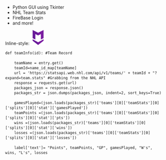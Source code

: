 
- Python GUI using Tkinter
- NHL Team Stats
- FireBase Login
- and more!

Inline-style: 
![alt text](https://github.com/adam-p/markdown-here/raw/master/src/common/images/icon48.png "Logo Title Text 1")
```
def teamInfo(id): #Team Record

    teamName = entry.get()
    teamId=name_id_map[teamName]
    url = 'https://statsapi.web.nhl.com/api/v1/teams/' + teamId + "?expand=team.stats" #Grabbing from the NHL API
    response = requests.get(url)    
    packages_json = response.json()
    packages_str = json.dumps(packages_json, indent=2, sort_keys=True)

    gamesPlayed=(json.loads(packages_str)['teams'][0]['teamStats'][0]['splits'][0]['stat']['gamesPlayed'])
    teamPoints =(json.loads(packages_str)['teams'][0]['teamStats'][0]['splits'][0]['stat']['pts'])
    wins =(json.loads(packages_str)['teams'][0]['teamStats'][0]['splits'][0]['stat']['wins'])
    losses =(json.loads(packages_str)['teams'][0]['teamStats'][0]['splits'][0]['stat']['losses'])

    label['text']= "Points", teamPoints, "GP", gamesPlayed, "W's", wins, "L's", losses 
```

